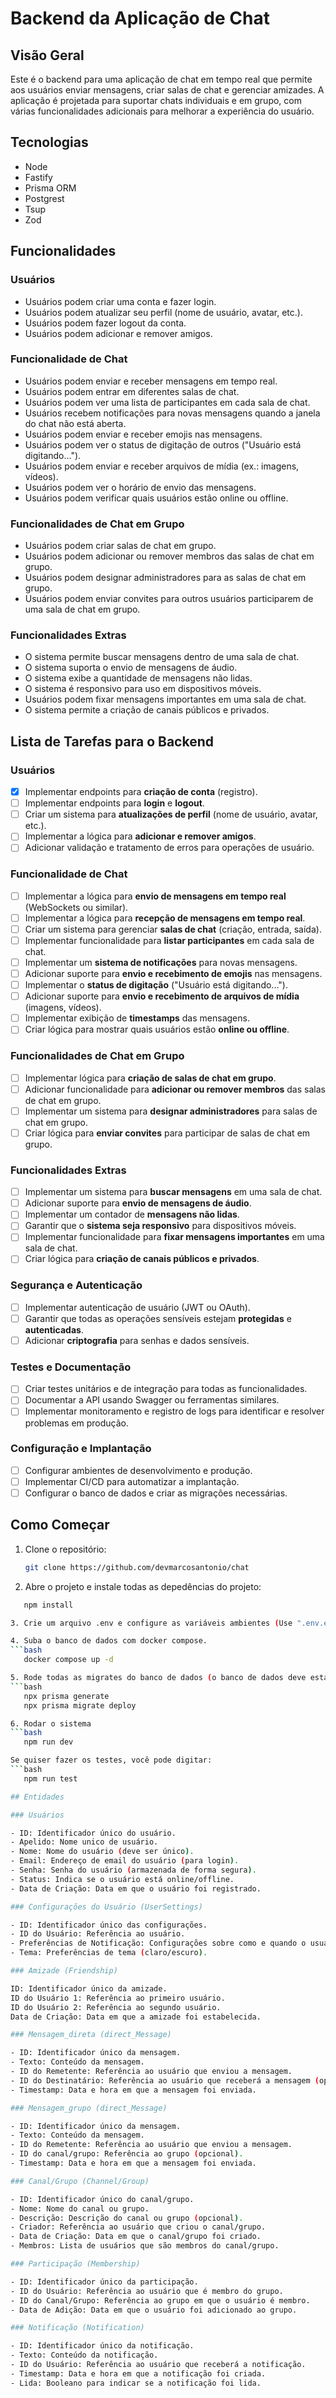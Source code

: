 # Backend da Aplicação de Chat

## Visão Geral
Este é o backend para uma aplicação de chat em tempo real que permite aos usuários enviar mensagens, criar salas de chat e gerenciar amizades. A aplicação é projetada para suportar chats individuais e em grupo, com várias funcionalidades adicionais para melhorar a experiência do usuário.

## Tecnologias

- Node
- Fastify
- Prisma ORM
- Postgrest
- Tsup
- Zod

## Funcionalidades
### Usuários
- Usuários podem criar uma conta e fazer login.
- Usuários podem atualizar seu perfil (nome de usuário, avatar, etc.).
- Usuários podem fazer logout da conta.
- Usuários podem adicionar e remover amigos.

### Funcionalidade de Chat
- Usuários podem enviar e receber mensagens em tempo real.
- Usuários podem entrar em diferentes salas de chat.
- Usuários podem ver uma lista de participantes em cada sala de chat.
- Usuários recebem notificações para novas mensagens quando a janela do chat não está aberta.
- Usuários podem enviar e receber emojis nas mensagens.
- Usuários podem ver o status de digitação de outros ("Usuário está digitando...").
- Usuários podem enviar e receber arquivos de mídia (ex.: imagens, vídeos).
- Usuários podem ver o horário de envio das mensagens.
- Usuários podem verificar quais usuários estão online ou offline.

### Funcionalidades de Chat em Grupo
- Usuários podem criar salas de chat em grupo.
- Usuários podem adicionar ou remover membros das salas de chat em grupo.
- Usuários podem designar administradores para as salas de chat em grupo.
- Usuários podem enviar convites para outros usuários participarem de uma sala de chat em grupo.

### Funcionalidades Extras
- O sistema permite buscar mensagens dentro de uma sala de chat.
- O sistema suporta o envio de mensagens de áudio.
- O sistema exibe a quantidade de mensagens não lidas.
- O sistema é responsivo para uso em dispositivos móveis.
- Usuários podem fixar mensagens importantes em uma sala de chat.
- O sistema permite a criação de canais públicos e privados.

## Lista de Tarefas para o Backend
### Usuários
- [x] Implementar endpoints para **criação de conta** (registro).
- [ ] Implementar endpoints para **login** e **logout**.
- [ ] Criar um sistema para **atualizações de perfil** (nome de usuário, avatar, etc.).
- [ ] Implementar a lógica para **adicionar e remover amigos**.
- [ ] Adicionar validação e tratamento de erros para operações de usuário.

### Funcionalidade de Chat
- [ ] Implementar a lógica para **envio de mensagens em tempo real** (WebSockets ou similar).
- [ ] Implementar a lógica para **recepção de mensagens em tempo real**.
- [ ] Criar um sistema para gerenciar **salas de chat** (criação, entrada, saída).
- [ ] Implementar funcionalidade para **listar participantes** em cada sala de chat.
- [ ] Implementar um **sistema de notificações** para novas mensagens.
- [ ] Adicionar suporte para **envio e recebimento de emojis** nas mensagens.
- [ ] Implementar o **status de digitação** ("Usuário está digitando...").
- [ ] Adicionar suporte para **envio e recebimento de arquivos de mídia** (imagens, vídeos).
- [ ] Implementar exibição de **timestamps** das mensagens.
- [ ] Criar lógica para mostrar quais usuários estão **online ou offline**.

### Funcionalidades de Chat em Grupo
- [ ] Implementar lógica para **criação de salas de chat em grupo**.
- [ ] Adicionar funcionalidade para **adicionar ou remover membros** das salas de chat em grupo.
- [ ] Implementar um sistema para **designar administradores** para salas de chat em grupo.
- [ ] Criar lógica para **enviar convites** para participar de salas de chat em grupo.

### Funcionalidades Extras
- [ ] Implementar um sistema para **buscar mensagens** em uma sala de chat.
- [ ] Adicionar suporte para **envio de mensagens de áudio**.
- [ ] Implementar um contador de **mensagens não lidas**.
- [ ] Garantir que o **sistema seja responsivo** para dispositivos móveis.
- [ ] Implementar funcionalidade para **fixar mensagens importantes** em uma sala de chat.
- [ ] Criar lógica para **criação de canais públicos e privados**.

### Segurança e Autenticação
- [ ] Implementar autenticação de usuário (JWT ou OAuth).
- [ ] Garantir que todas as operações sensíveis estejam **protegidas** e **autenticadas**.
- [ ] Adicionar **criptografia** para senhas e dados sensíveis.

### Testes e Documentação
- [ ] Criar testes unitários e de integração para todas as funcionalidades.
- [ ] Documentar a API usando Swagger ou ferramentas similares.
- [ ] Implementar monitoramento e registro de logs para identificar e resolver problemas em produção.

### Configuração e Implantação
- [ ] Configurar ambientes de desenvolvimento e produção.
- [ ] Implementar CI/CD para automatizar a implantação.
- [ ] Configurar o banco de dados e criar as migrações necessárias.

## Como Começar
1. Clone o repositório:
   ```bash
   git clone https://github.com/devmarcosantonio/chat

2. Abre o projeto e instale todas as depedências do projeto:
```bash
   npm install

3. Crie um arquivo .env e configure as variáveis ambientes (Use ".env.exemple" como referência).

4. Suba o banco de dados com docker compose.
```bash
   docker compose up -d

5. Rode todas as migrates do banco de dados (o banco de dados deve está rodando).
```bash
   npx prisma generate
   npx prisma migrate deploy

6. Rodar o sistema
```bash
   npm run dev

Se quiser fazer os testes, você pode digitar:
```bash
   npm run test

## Entidades

### Usuários

- ID: Identificador único do usuário.
- Apelido: Nome unico de usuário.
- Nome: Nome do usuário (deve ser único).
- Email: Endereço de email do usuário (para login).
- Senha: Senha do usuário (armazenada de forma segura).
- Status: Indica se o usuário está online/offline.
- Data de Criação: Data em que o usuário foi registrado.

### Configurações do Usuário (UserSettings)

- ID: Identificador único das configurações.
- ID do Usuário: Referência ao usuário.
- Preferências de Notificação: Configurações sobre como e quando o usuário deseja receber notificações.
- Tema: Preferências de tema (claro/escuro).

### Amizade (Friendship)

ID: Identificador único da amizade.
ID do Usuário 1: Referência ao primeiro usuário.
ID do Usuário 2: Referência ao segundo usuário.
Data de Criação: Data em que a amizade foi estabelecida.

### Mensagem_direta (direct_Message)

- ID: Identificador único da mensagem.
- Texto: Conteúdo da mensagem.
- ID do Remetente: Referência ao usuário que enviou a mensagem.
- ID do Destinatário: Referência ao usuário que receberá a mensagem (opcional).
- Timestamp: Data e hora em que a mensagem foi enviada.

### Mensagem_grupo (direct_Message)

- ID: Identificador único da mensagem.
- Texto: Conteúdo da mensagem.
- ID do Remetente: Referência ao usuário que enviou a mensagem.
- ID do canal/grupo: Referência ao grupo (opcional).
- Timestamp: Data e hora em que a mensagem foi enviada.

### Canal/Grupo (Channel/Group)

- ID: Identificador único do canal/grupo.
- Nome: Nome do canal ou grupo.
- Descrição: Descrição do canal ou grupo (opcional).
- Criador: Referência ao usuário que criou o canal/grupo.
- Data de Criação: Data em que o canal/grupo foi criado.
- Membros: Lista de usuários que são membros do canal/grupo.

### Participação (Membership)

- ID: Identificador único da participação.
- ID do Usuário: Referência ao usuário que é membro do grupo.
- ID do Canal/Grupo: Referência ao grupo em que o usuário é membro.
- Data de Adição: Data em que o usuário foi adicionado ao grupo.

### Notificação (Notification)

- ID: Identificador único da notificação.
- Texto: Conteúdo da notificação.
- ID do Usuário: Referência ao usuário que receberá a notificação.
- Timestamp: Data e hora em que a notificação foi criada.
- Lida: Booleano para indicar se a notificação foi lida.

